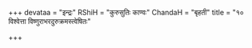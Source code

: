 +++
devataa = "इन्द्रः"
RShiH = "कुरुसुतिः काण्वः"
ChandaH = "बृहती"
title = "१० विश्वेत्ता विष्णुराभरदुरुक्रमस्त्वेषितः"

+++
